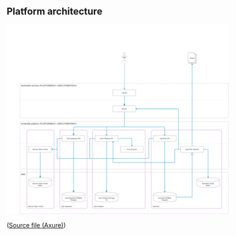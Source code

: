 ## Platform architecture


[![Form Builder environments overview](images/fb-platform-architecture.png)](images/fb-platform-architecture.png)

([Source file (Axure)](files/fb-platform-environment-overview.rp))